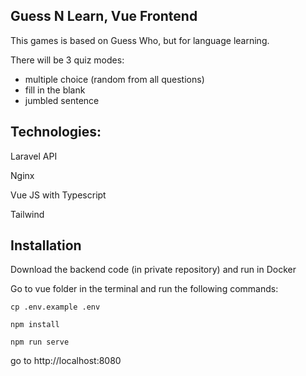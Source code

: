 ## Guess N Learn, Vue Frontend

This games is based on Guess Who, but for language learning.

There will be 3 quiz modes:

- multiple choice (random from all questions)
- fill in the blank
- jumbled sentence

## Technologies:

Laravel API

Nginx

Vue JS with Typescript

Tailwind

## Installation

Download the backend code (in private repository) and run in Docker

Go to vue folder in the terminal and run the following commands:

`cp .env.example .env`

`npm install`

`npm run serve`

go to http://localhost:8080
